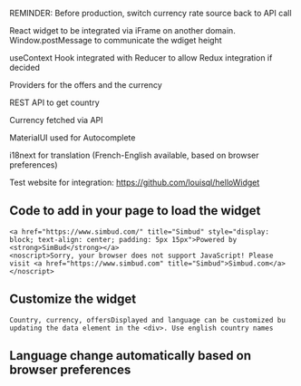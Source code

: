 REMINDER: Before production, switch currency rate source back to API call

React widget to be integrated via iFrame on another domain.
Window.postMessage to communicate the wdiget height

useContext Hook integrated with Reducer to allow Redux integration if decided

Providers for the offers and the currency

REST API to get country

Currency fetched via API

MaterialUI used for Autocomplete

i18next for translation (French-English available, based on browser preferences)

Test website for integration: https://github.com/louisql/helloWidget

## Code to add in your page to load the widget
<div 
    class="simbud-esim-plans-widget" 
    data-country="canada" 
    data-currency="CAD" 
    data-offersdisplayed="6" 
    data-referal="" 
    data-language="fr"
>

    <a href="https://www.simbud.com/" title="Simbud" style="display: block; text-align: center; padding: 5px 15px">Powered by <strong>SimBud</strong></a>
    <noscript>Sorry, your browser does not support JavaScript! Please visit <a href="https://www.simbud.com" title="Simbud">Simbud.com</a></noscript>
</div>
<script src="https://simbud.com/scriptIframe/esim-plans-en-Simbud.js"></script>

## Customize the widget
    Country, currency, offersDisplayed and language can be customized bu updating the data element in the <div>. Use english country names


## Language change automatically based on browser preferences


